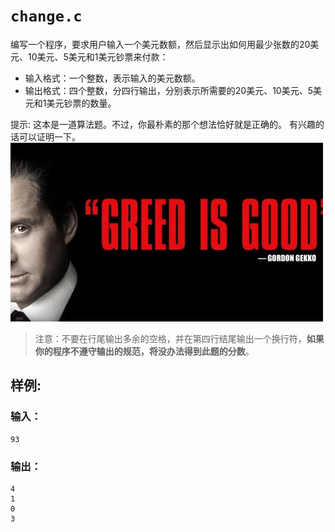 # `change.c`

编写一个程序，要求用户输入一个美元数额，然后显示出如何用最少张数的20美元、10美元、5美元和1美元钞票来付款：

- 输入格式：一个整数，表示输入的美元数额。
- 输出格式：四个整数，分四行输出，分别表示所需要的20美元、10美元、5美元和1美元钞票的数量。

提示: 这本是一道算法题。不过，你最朴素的那个想法恰好就是正确的。
有兴趣的话可以证明一下。
!["Greedy is Good"](figs/greedy.jpeg)

> 注意：不要在行尾输出多余的空格，并在第四行结尾输出一个换行符，**如果你的程序不遵守输出的规范，将没办法得到此题的分数**。

## 样例:

### 输入：
```plain
93
```
### 输出：
```plain
4
1
0
3

```
